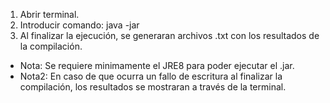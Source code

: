 1. Abrir terminal.
2. Introducir comando: java -jar <path CompiladorG15.jar> <path codigo fuente>
3. Al finalizar la ejecución, se generaran archivos .txt con los resultados de la compilación.

+ Nota: Se requiere minimamente el JRE8 para poder ejecutar el .jar.
+ Nota2: En caso de que ocurra un fallo de escritura al finalizar la compilación, los resultados se mostraran a través de la terminal.
